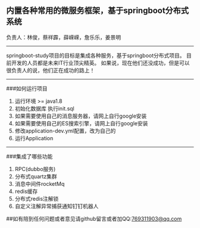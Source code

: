 ## 内置各种常用的微服务框架，基于springboot分布式系统

负责人：林俊，蔡祥霹，薛嵘嵘，詹乐乐，姜景明

---

springboot-study项目的目标是集成各种服务，基于springboot分布式项目。
目前开发的人员都是未来IT行业顶尖精英。
如果说，现在他们还没成功，但是可以很负责人的说，他们正在成功的路上！

---
###如何运行项目
1. 运行环境 >= java1.8
2. 初始化数据库 执行init.sql
3. 如果需要使用自己的消息服务器，请网上自行google安装
4. 如果需要使用自己的ES搜索引擎，请网上自行google安装
5. 修改application-dev.yml配置，改为自己的
6. 运行Application
---
###集成了哪些功能
1. RPC(dubbo服务)
2. 分布式quartz集群
3. 消息中间件rocketMq
4. redis缓存
5. 分布式redis注解锁
6. 自定义注解异常捕获通知钉钉机器人

##如有陪到任何问题或者意见请github留言或者加QQ:769311903@qq.com
